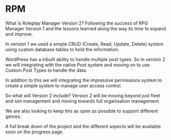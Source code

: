 # RPM
What is Roleplay Manager Version 2?
Following the success of RPG Manager Version 1 and the lessons learned along the way its time to expand and improve.

In version 1 we used a simple CRUD (Create, Read, Update, Delete) system using custom database tables to hold the information.

WordPress has a inbuilt ability to handle multiple post types. So in version 2 we will integrating with the native Post system and moving on to use Custom Post Types to handle the data.

In addition to this we will integrating the impressive permissions system to create a simple system to manage user access control.

So what will Version 2 include?
Version 2 will be moving beyond just fleet and sim management and moving towards full organisation management.

We are also looking to keep this as open as possible to support different genres.

A full break down of the project and the different aspects will be available soon on the progress page.
